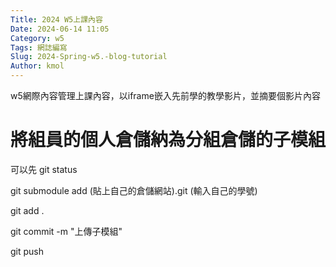 ```yaml
---
Title: 2024 W5上課內容
Date: 2024-06-14 11:05
Category: w5
Tags: 網誌編寫
Slug: 2024-Spring-w5.-blog-tutorial
Author: kmol
---
```


w5網際內容管理上課內容，以iframe嵌入先前學的教學影片，並摘要個影片內容

<!-- PELICAN_END_SUMMARY -->

# 將組員的個人倉儲納為分組倉儲的子模組
可以先 git status

git submodule add (貼上自己的倉儲網站).git (輸入自己的學號)

git add .

git commit -m "上傳子模組"

git push